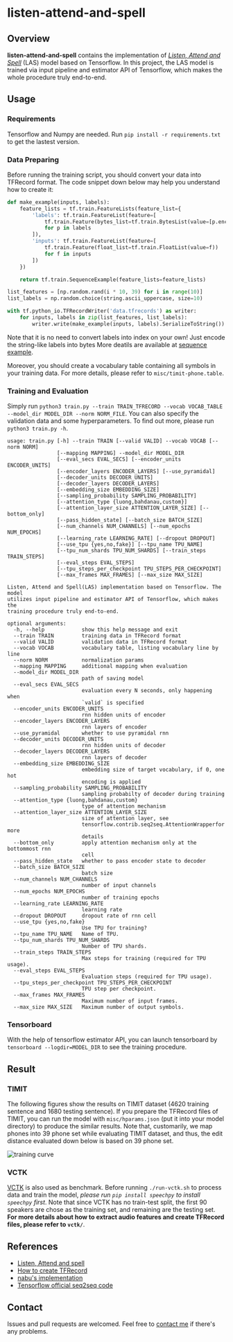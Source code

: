 # listen-attend-and-spell

## Overview

**listen-attend-and-spell** contains the implementation of [*Listen, Attend and Spell*][las] (LAS) model based on Tensorflow. In this project, the LAS model is trained via input pipeline and estimator API of Tensorflow, which makes the whole procedure truly end-to-end.

## Usage

### Requirements

Tensorflow and Numpy are needed. Run `pip install -r requirements.txt` to get the lastest version.

### Data Preparing
Before running the training script, you should convert your data into TFRecord format. The code snippet down below may help you understand how to create it:
```python
def make_example(inputs, labels):
    feature_lists = tf.train.FeatureLists(feature_list={
        'labels': tf.train.FeatureList(feature=[
            tf.train.Feature(bytes_list=tf.train.BytesList(value=[p.encode()]))
            for p in labels
        ]),
        'inputs': tf.train.FeatureList(feature=[
            tf.train.Feature(float_list=tf.train.FloatList(value=f))
            for f in inputs
        ])
    })

    return tf.train.SequenceExample(feature_lists=feature_lists)

list_features = [np.random.rand(i * 10, 39) for i in range(10)]
list_labels = np.random.choice(string.ascii_uppercase, size=10)

with tf.python_io.TFRecordWriter('data.tfrecords') as writer:
    for inputs, labels in zip(list_features, list_labels):
        writer.write(make_example(inputs, labels).SerializeToString())
```
Note that it is no need to convert labels into index on your own! Just encode the string-like labels into bytes
More deatils are available at [sequence example][sequence_example].

Moreover, you should create a vocabulary table containing all symbols in your training data. For more details,  please refer to `misc/timit-phone.table`.

### Training and Evaluation
Simply run `python3 train.py --train TRAIN_TFRECORD --vocab VOCAB_TABLE --model_dir MODEL_DIR --norm NORM_FILE`.
You can also specify the validation data and some hyperparameters. To find out more, please run `python3 train.py -h`.
```text
usage: train.py [-h] --train TRAIN [--valid VALID] --vocab VOCAB [--norm NORM]
                [--mapping MAPPING] --model_dir MODEL_DIR
                [--eval_secs EVAL_SECS] [--encoder_units ENCODER_UNITS]
                [--encoder_layers ENCODER_LAYERS] [--use_pyramidal]
                [--decoder_units DECODER_UNITS]
                [--decoder_layers DECODER_LAYERS]
                [--embedding_size EMBEDDING_SIZE]
                [--sampling_probability SAMPLING_PROBABILITY]
                [--attention_type {luong,bahdanau,custom}]
                [--attention_layer_size ATTENTION_LAYER_SIZE] [--bottom_only]
                [--pass_hidden_state] [--batch_size BATCH_SIZE]
                [--num_channels NUM_CHANNELS] [--num_epochs NUM_EPOCHS]
                [--learning_rate LEARNING_RATE] [--dropout DROPOUT]
                [--use_tpu {yes,no,fake}] [--tpu_name TPU_NAME]
                [--tpu_num_shards TPU_NUM_SHARDS] [--train_steps TRAIN_STEPS]
                [--eval_steps EVAL_STEPS]
                [--tpu_steps_per_checkpoint TPU_STEPS_PER_CHECKPOINT]
                [--max_frames MAX_FRAMES] [--max_size MAX_SIZE]

Listen, Attend and Spell(LAS) implementation based on Tensorflow. The model
utilizes input pipeline and estimator API of Tensorflow, which makes the
training procedure truly end-to-end.

optional arguments:
  -h, --help            show this help message and exit
  --train TRAIN         training data in TFRecord format
  --valid VALID         validation data in TFRecord format
  --vocab VOCAB         vocabulary table, listing vocabulary line by line
  --norm NORM           normalization params
  --mapping MAPPING     additional mapping when evaluation
  --model_dir MODEL_DIR
                        path of saving model
  --eval_secs EVAL_SECS
                        evaluation every N seconds, only happening when
                        `valid` is specified
  --encoder_units ENCODER_UNITS
                        rnn hidden units of encoder
  --encoder_layers ENCODER_LAYERS
                        rnn layers of encoder
  --use_pyramidal       whether to use pyramidal rnn
  --decoder_units DECODER_UNITS
                        rnn hidden units of decoder
  --decoder_layers DECODER_LAYERS
                        rnn layers of decoder
  --embedding_size EMBEDDING_SIZE
                        embedding size of target vocabulary, if 0, one hot
                        encoding is applied
  --sampling_probability SAMPLING_PROBABILITY
                        sampling probabilty of decoder during training
  --attention_type {luong,bahdanau,custom}
                        type of attention mechanism
  --attention_layer_size ATTENTION_LAYER_SIZE
                        size of attention layer, see
                        tensorflow.contrib.seq2seq.AttentionWrapperfor more
                        details
  --bottom_only         apply attention mechanism only at the bottommost rnn
                        cell
  --pass_hidden_state   whether to pass encoder state to decoder
  --batch_size BATCH_SIZE
                        batch size
  --num_channels NUM_CHANNELS
                        number of input channels
  --num_epochs NUM_EPOCHS
                        number of training epochs
  --learning_rate LEARNING_RATE
                        learning rate
  --dropout DROPOUT     dropout rate of rnn cell
  --use_tpu {yes,no,fake}
                        Use TPU for training?
  --tpu_name TPU_NAME   Name of TPU.
  --tpu_num_shards TPU_NUM_SHARDS
                        Number of TPU shards.
  --train_steps TRAIN_STEPS
                        Max steps for training (required for TPU usage).
  --eval_steps EVAL_STEPS
                        Evaluation steps (required for TPU usage).
  --tpu_steps_per_checkpoint TPU_STEPS_PER_CHECKPOINT
                        TPU step per checkpoint.
  --max_frames MAX_FRAMES
                        Maximum number of input frames.
  --max_size MAX_SIZE   Maximum number of output symbols.
```

### Tensorboard
With the help of tensorflow estimator API, you can launch tensorboard by `tensorboard --logdir=MODEL_DIR`  to see the training procedure.

## Result
### TIMIT
The following figures show the results on TIMIT dataset (4620 training sentence and 1680 testing sentence). If you prepare the TFRecord files of TIMIT, you can run the model with `misc/hparams.json` (put it into your model directory) to produce the similar results. Note that, customarily, we map phones into 39 phone set while evaluating TIMIT dataset, and thus, the edit distance evaluated down below is based on 39 phone set.

![training curve](images/curve.png)

### VCTK
[VCTK](http://homepages.inf.ed.ac.uk/jyamagis/page3/page58/page58.html) is also used as benchmark. Before running `./run-vctk.sh` to process data and train the model, *please run `pip install speechpy` to install `speechpy` first*. Note that since VCTK has no train-test split, the first 90 speakers are chose as the training set, and remaining are the testing set. **For more details about how to extract audio features and create TFRecord files, please refer to `vctk/`**.

## References

- [Listen, Attend and spell][las]
- [How to create TFRecord][sequence_example]
- [nabu's implementation][nabu]
- [Tensorflow official seq2seq code][nmt]

## Contact

Issues and pull requests are welcomed. Feel free to [contact me](mailto:windqaq@gmail.com) if there's any problems.

[nabu]: https://github.com/vrenkens/nabu
[nmt]: https://github.com/tensorflow/nmt
[las]: https://arxiv.org/pdf/1508.01211.pdf
[sequence_example]: https://github.com/tensorflow/magenta/blob/master/magenta/common/sequence_example_lib.py
